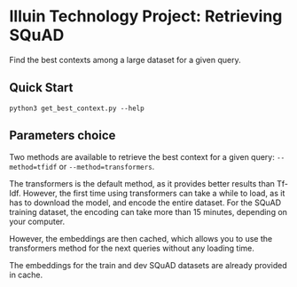 # Illuin Technology Project: Retrieving SQuAD

Find the best contexts among a large dataset for a given query.

## Quick Start

    python3 get_best_context.py --help

## Parameters choice

Two methods are available to retrieve the best context for a given query: `--method=tfidf` or `--method=transformers`.

The transformers is the default method, as it provides better results than Tf-Idf. However, the first time using transformers can take a while to load, as it has to download the model, and encode the entire dataset. For the SQuAD training dataset, the encoding can take more than 15 minutes, depending on your computer.

However, the embeddings are then cached, which allows you to use the transformers method for the next queries without any loading time.

The embeddings for the train and dev SQuAD datasets are already provided in cache.
